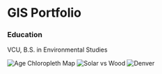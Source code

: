 # GIS Portfolio
### Education
VCU, B.S. in Environmental Studies

![Age Chloropleth Map](https://github.com/riarathod/riarathod.github.io/assets/3643312/55216300-4296-491c-9ae4-94be48e3eb17)
![Solar vs Wood](https://github.com/riarathod/riarathod.github.io/assets/3643312/df094c3d-2976-4ae1-b10d-4dea2a9f00d8)
![Denver](https://github.com/riarathod/riarathod.github.io/assets/3643312/240f546b-4985-41fe-a986-f8dd73629b60)
